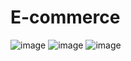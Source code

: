# E-commerce
![image](https://github.com/user-attachments/assets/ba5d35c6-4eb0-4d69-b7b4-e5399a966a65)
![image](https://github.com/user-attachments/assets/9a9ad722-e717-4459-88f9-d52d3f9c97e9)
![image](https://github.com/user-attachments/assets/85ea27ac-b2a9-4ab8-b2a8-4a52bfdb1d62)
